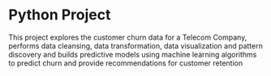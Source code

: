 # Python Project
This project explores the customer churn data for a Telecom Company, performs data cleansing, data transformation, data visualization and pattern discovery and builds predictive models using machine learning algorithms to predict churn and provide recommendations for customer retention
